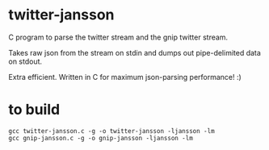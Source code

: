 twitter-jansson
===============

C program to parse the twitter stream and the gnip twitter stream.

Takes raw json from the stream on stdin and dumps out pipe-delimited data on stdout.

Extra efficient.  Written in C for maximum json-parsing performance!  :)

to build
========

```
gcc twitter-jansson.c -g -o twitter-jansson -ljansson -lm
gcc gnip-jansson.c -g -o gnip-jansson -ljansson -lm
```
